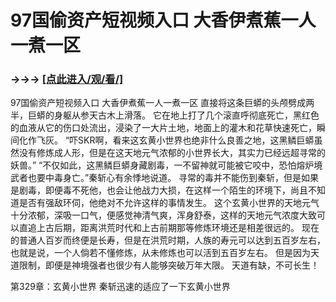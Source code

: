 # 97国偷资产短视频入口 大香伊煮蕉一人一煮一区

### →→→ <a href="http://3t3e.com/index.html">[点此进入/观/看/]</a>

97国偷资产短视频入口 大香伊煮蕉一人一煮一区
直接将这条巨蟒的头颅劈成两半，巨蟒的身躯从参天古木上滑落。
    它在地上打了几个滚直呼彻底死亡，黑红色的血液从它的伤口处流出，浸染了一大片土地，地面上的灌木和花草快速死亡，瞬间化作飞灰。
    “吓SKR啊，看来这玄黄小世界也绝非什么良善之地，这黑鳞巨蟒虽然没有修炼成人形，但是在这天地元气浓郁的小世界长大，其实力已经远超寻常的妖兽。”
    “不仅如此，这黑鳞巨蟒身藏剧毒，一不留神就可能被它咬中，恐怕熔炉境武者也要中毒身亡。”秦斩心有余悸地说道。
    寻常的毒并不能伤到秦斩，但是如果是剧毒，即便毒不死他，也会让他战力大损，在这样一个陌生的环境下，尚且不知道是否有强敌环伺，他绝对不允许这样的事情发生。
    这个玄黄小世界的天地元气十分浓郁，深吸一口气，便感觉神清气爽，浑身舒泰，这样的天地元气浓度大致可以直追上古后期，距离洪荒时代和上古前期那等修炼环境还是相差很远的。
    现在的普通人百岁而终便是长寿，但是在洪荒时期，人族的寿元可以达到五百岁左右，也就是说，一个人倘若不懂修炼，从未修炼也可以活到五百岁左右。
    但是因为天道限制，即便是神境强者也很少有人能够突破万年大限。
    天道有缺，不可长生！

第329章：玄黄小世界
    秦斩迅速的适应了一下玄黄小世界
